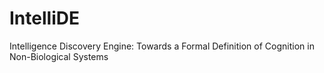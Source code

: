 # IntelliDE
Intelligence Discovery Engine: Towards a Formal Definition of Cognition in Non-Biological Systems
